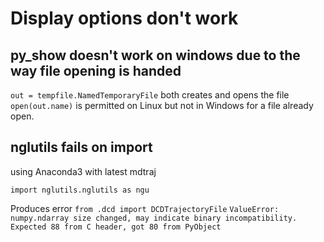 # Display options don't work

## py_show doesn't work on windows due to the way file opening is handed
`out = tempfile.NamedTemporaryFile` both creates and opens the file
`open(out.name)` is permitted on Linux but not in Windows for a file already open.

## nglutils fails on import
using Anaconda3 with latest mdtraj 
```
import nglutils.nglutils as ngu
```
Produces error
`from .dcd import DCDTrajectoryFile`
`ValueError: numpy.ndarray size changed, may indicate binary incompatibility. Expected 88 from C header, got 80 from PyObject`